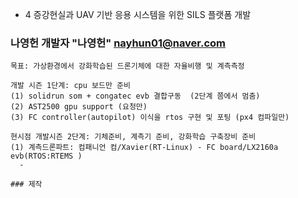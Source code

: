 



- 4 증강현실과 UAV 기반 응용 시스템을 위한 SILS 플랫폼 개발

### 나영헌 개발자 "나영헌" <nayhun01@naver.com>

```
목표: 가상환경에서 강화학습된 드론기체에 대한 자율비행 및 계측측정

개발 시즌 1단계: cpu 보드만 준비   
(1) solidrun som + congatec evb 결합구동  (2단계 쯤에서 멈춤)
(2) AST2500 gpu support (요청만)
(3) FC controller(autopilot) 이식을 rtos 구현 및 포팅 (px4 컴파일만)

현시점 개발시즌 2단계: 기체준비, 계측기 준비, 강화학습 구축장비 준비  
(1) 계측드론파트: 컴패니언 컴/Xavier(RT-Linux) - FC board/LX2160a evb(RTOS:RTEMS )
  - 

### 제작


